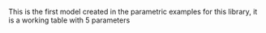 This is the first model created in the parametric examples for this library, it is a working table with 5 parameters
